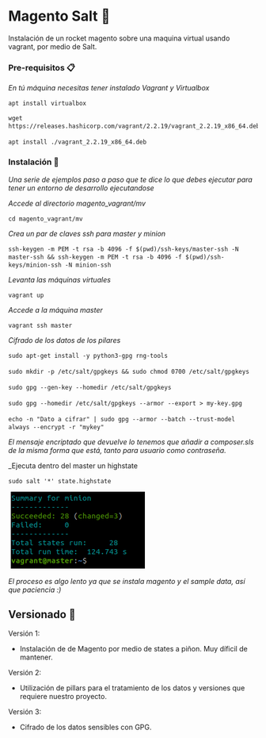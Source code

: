 # Magento Salt 🚀

Instalación de un rocket magento sobre una maquina virtual usando vagrant, por medio de Salt.

### Pre-requisitos 📋

_En tú máquina necesitas tener instalado Vagrant y Virtualbox_

```
apt install virtualbox
```

```
wget https://releases.hashicorp.com/vagrant/2.2.19/vagrant_2.2.19_x86_64.deb

apt install ./vagrant_2.2.19_x86_64.deb
```

### Instalación 🔧

_Una serie de ejemplos paso a paso que te dice lo que debes ejecutar para tener un entorno de desarrollo ejecutandose_

_Accede al directorio magento_vagrant/mv_

```
cd magento_vagrant/mv
```

_Crea un par de claves ssh para master y minion_

```
ssh-keygen -m PEM -t rsa -b 4096 -f $(pwd)/ssh-keys/master-ssh -N master-ssh && ssh-keygen -m PEM -t rsa -b 4096 -f $(pwd)/ssh-keys/minion-ssh -N minion-ssh
```

_Levanta las máquinas virtuales_

```
vagrant up
```

_Accede a la máquina master_

```
vagrant ssh master
```

_Cifrado de los datos de los pilares_

```
sudo apt-get install -y python3-gpg rng-tools

sudo mkdir -p /etc/salt/gpgkeys && sudo chmod 0700 /etc/salt/gpgkeys

sudo gpg --gen-key --homedir /etc/salt/gpgkeys

sudo gpg --homedir /etc/salt/gpgkeys --armor --export > my-key.gpg

echo -n "Dato a cifrar" | sudo gpg --armor --batch --trust-model always --encrypt -r "mykey"

```

_El mensaje encriptado que devuelve lo tenemos que añadir a composer.sls de la misma forma que está, tanto para usuario como contraseña._

_Ejecuta dentro del master un highstate

```
sudo salt '*' state.highstate
```

![Resultado del highstate](https://raw.githubusercontent.com/jorosmayor/magento-salt/main/img/Captura%20desde%202023-01-09%2011-47-52.png)

_El proceso es algo lento ya que se instala magento y el sample data, así que paciencia :)_

## Versionado 📌

Versión 1:
- Instalación de de Magento por medio de states a piñon. Muy díficil de mantener.

Versión 2:
- Utilización de pillars para el tratamiento de los datos y versiones que requiere nuestro proyecto.

Versión 3:
- Cifrado de los datos sensibles con GPG.